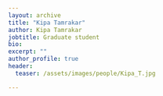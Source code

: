```yaml
---
layout: archive
title: "Kipa Tamrakar"
author: Kipa Tamrakar
jobtitle: Graduate student
bio:
excerpt: ""
author_profile: true
header:
  teaser: /assets/images/people/Kipa_T.jpg

---
```

